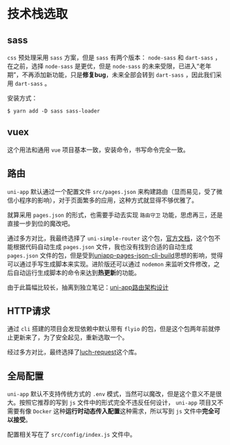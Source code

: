 # 技术栈选取

## sass

`css` 预处理采用 `sass` 方案，但是 `sass` 有两个版本： `node-sass` 和 `dart-sass` ，在之前，选择 `node-sass` 是更优，但是 `node-sass` 的未来受限，已进入“老年期”，不再添加新功能，只是**修复bug**，未来全部会转到 `dart-sass` ，因此我们采用 `dart-sass` 。

安装方式：

``` shell
$ yarn add -D sass sass-loader
```

## vuex

这个用法和通用 `vue` 项目基本一致，安装命令，书写命令完全一致。

## 路由

`uni-app` 默认通过一个配置文件 `src/pages.json` 来构建路由（显而易见，受了微信小程序的影响），对于页面繁多的应用，这种方式就显得不够优雅了。

就算采用 `pages.json` 的形式，也需要手动去实现 `路由守卫` 功能，思虑再三，还是直接一步到位的魔改吧。

通过多方对比，我最终选择了 `uni-simple-router` 这个包，[官方文档](https://hhyang.cn/src/router/start/quickstart.html)，这个包不能根据代码自动生成 `pages.json` 文件，我也没有找到合适的自动生成 `pages.json` 文件的包，但是受到[uniapp-pages-json-cli-build](https://github.com/fengcms/uniapp-pages-json-cli-build)思想的影响，觉得可以通过手写生成脚本来实现。进阶版还可以通过 `nodemon` 来监听文件修改，之后自动运行生成脚本的命令来达到**热更新**的功能。

由于此篇幅比较长，抽离到独立笔记：[uni-app路由架构设计](https://git.virtualbing.cn/Iric/note/blob/master/Web/uni-app/%E6%9E%B6%E6%9E%84%E8%AE%BE%E8%AE%A1/%E8%B7%AF%E7%94%B1%E6%9E%B6%E6%9E%84/README.md)

## HTTP请求

通过 `cli` 搭建的项目会发现依赖中默认带有 `flyio` 的包，但是这个包两年前就停止更新来了，为了安全起见，重新选取一个。

经过多方对比，最终选择了[luch-request](https://www.quanzhan.co/luch-request/)这个库。

## 全局配置

`uni-app` 默认不支持传统方式的 `.env` 模式，当然可以魔改，但是这个意义不是很大。按照它推荐的写到 `js` 文件中的形式完全不违反任何设计， `uni-app` 项目又不需要有像 `Docker` 这种**运行时动态传入配置**这种需求，所以写到 `js` 文件中**完全可以接受**。

配置相关写在了 `src/config/index.js` 文件中。
